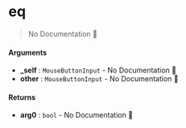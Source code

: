 # eq

> No Documentation 🚧

#### Arguments

- **\_self** : `MouseButtonInput` \- No Documentation 🚧
- **other** : `MouseButtonInput` \- No Documentation 🚧

#### Returns

- **arg0** : `bool` \- No Documentation 🚧